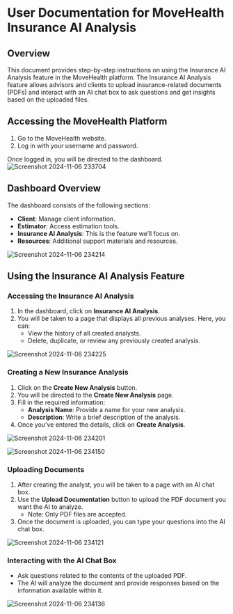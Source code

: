 # User Documentation for MoveHealth Insurance AI Analysis
## Overview

This document provides step-by-step instructions on using the Insurance AI Analysis feature in the MoveHealth platform. The Insurance AI Analysis feature allows advisors and clients to upload insurance-related documents (PDFs) and interact with an AI chat box to ask questions and get insights based on the uploaded files.

## Accessing the MoveHealth Platform

1. Go to the MoveHealth website.
2. Log in with your username and password.

Once logged in, you will be directed to the dashboard.
![Screenshot 2024-11-06 233704](https://github.com/user-attachments/assets/3a1f9855-133b-4059-bca1-a5d975379f33)

## Dashboard Overview

The dashboard consists of the following sections:
- **Client**: Manage client information.
- **Estimator**: Access estimation tools.
- **Insurance AI Analysis**: This is the feature we’ll focus on.
- **Resources**: Additional support materials and resources.

![Screenshot 2024-11-06 234214](https://github.com/user-attachments/assets/0a5d1948-cae6-4a59-ad9f-39bd14868bdc)



## Using the Insurance AI Analysis Feature

### Accessing the Insurance AI Analysis

1. In the dashboard, click on **Insurance AI Analysis**.
2. You will be taken to a page that displays all previous analyses. Here, you can:
   - View the history of all created analysts.
   - Delete, duplicate, or review any previously created analysis.

![Screenshot 2024-11-06 234225](https://github.com/user-attachments/assets/9490be99-bb06-44a0-9fb0-917e9b305e8b)

### Creating a New Insurance Analysis

1. Click on the **Create New Analysis** button.
2. You will be directed to the **Create New Analysis** page.
3. Fill in the required information:
   - **Analysis Name**: Provide a name for your new analysis.
   - **Description**: Write a brief description of the analysis.
4. Once you’ve entered the details, click on **Create Analysis**.

   
![Screenshot 2024-11-06 234201](https://github.com/user-attachments/assets/ad16ddb7-545e-47cc-bc8c-add82c8cf29e)

![Screenshot 2024-11-06 234150](https://github.com/user-attachments/assets/2557214a-2a7b-4a38-8161-02c822983a84)

### Uploading Documents

1. After creating the analyst, you will be taken to a page with an AI chat box.
2. Use the **Upload Documentation** button to upload the PDF document you want the AI to analyze.
   - Note: Only PDF files are accepted.
3. Once the document is uploaded, you can type your questions into the AI chat box.


![Screenshot 2024-11-06 234121](https://github.com/user-attachments/assets/2274091c-a2ed-48f3-96e2-5a45e091c398)


### Interacting with the AI Chat Box

- Ask questions related to the contents of the uploaded PDF.
- The AI will analyze the document and provide responses based on the information available within it.

![Screenshot 2024-11-06 234136](https://github.com/user-attachments/assets/4370d998-301e-4a31-ab3b-df9592f0dc46)


